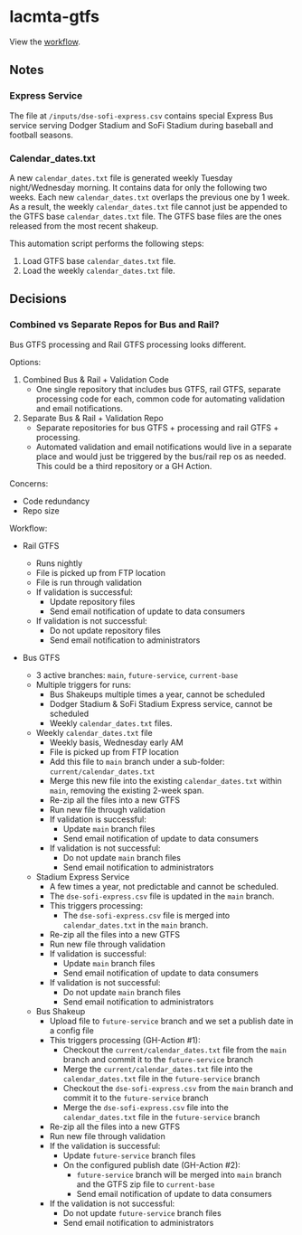 # lacmta-gtfs

View the [workflow](docs/workflow.html).

## Notes

### Express Service

The file at `/inputs/dse-sofi-express.csv` contains special Express Bus service serving Dodger Stadium and SoFi Stadium during baseball and football seasons.

### Calendar_dates.txt

A new `calendar_dates.txt` file is generated weekly Tuesday night/Wednesday morning. It contains data for only the following two weeks. Each new `calendar_dates.txt` overlaps the previous one by 1 week. As a result, the weekly `calendar_dates.txt` file cannot just be appended to the GTFS base `calendar_dates.txt` file. The GTFS base files are the ones released from the most recent shakeup.

This automation script performs the following steps:

1. Load GTFS base `calendar_dates.txt` file.
2. Load the weekly `calendar_dates.txt` file.

## Decisions

### Combined vs Separate Repos for Bus and Rail?

Bus GTFS processing and Rail GTFS processing looks different.

Options: 
1. Combined Bus & Rail + Validation Code
    - One single repository that includes bus GTFS, rail GTFS, separate processing code for each, common code for automating validation and email notifications.
2. Separate Bus & Rail + Validation Repo
    - Separate repositories for bus GTFS + processing and rail GTFS + processing.
    - Automated validation and email notifications would live in a separate place and would just be triggered by the bus/rail rep os as needed.  This could be a third repository or a GH Action.

Concerns:

- Code redundancy
- Repo size

Workflow:

- Rail GTFS
  - Runs nightly 
  - File is picked up from FTP location
  - File is run through validation
  - If validation is successful:
    - Update repository files
    - Send email notification of update to data consumers
  - If validation is not successful:
    - Do not update repository files
    - Send email notification to administrators

- Bus GTFS
  - 3 active branches: `main`, `future-service`, `current-base`
  - Multiple triggers for runs:
    - Bus Shakeups multiple times a year, cannot be scheduled
    - Dodger Stadium & SoFi Stadium Express service, cannot be scheduled
    - Weekly `calendar_dates.txt` files.
  - Weekly `calendar_dates.txt` file
    - Weekly basis, Wednesday early AM
    - File is picked up from FTP location
    - Add this file to `main` branch under a sub-folder: `current/calendar_dates.txt`
    - Merge this new file into the existing `calendar_dates.txt` within `main`, removing the existing 2-week span.
    - Re-zip all the files into a new GTFS
    - Run new file through validation
    - If validation is successful:
      - Update `main` branch files
      - Send email notification of update to data consumers
    - If validation is not successful:
      - Do not update `main` branch files
      - Send email notification to administrators
  - Stadium Express Service
    - A few times a year, not predictable and cannot be scheduled.
    - The `dse-sofi-express.csv` file is updated in the `main` branch.
    - This triggers processing:
      - The `dse-sofi-express.csv` file is merged into `calendar_dates.txt` in the `main` branch.
    - Re-zip all the files into a new GTFS
    - Run new file through validation
    - If validation is successful:
      - Update `main` branch files
      - Send email notification of update to data consumers
    - If validation is not successful:
      - Do not update `main` branch files
      - Send email notification to administrators
  - Bus Shakeup
    - Upload file to `future-service` branch and we set a publish date in a config file
    - This triggers processing (GH-Action #1):
      - Checkout the `current/calendar_dates.txt` file from the `main` branch and commit it to the `future-service` branch
      - Merge the `current/calendar_dates.txt` file into the `calendar_dates.txt` file in the `future-service` branch
      - Checkout the `dse-sofi-express.csv` from the `main` branch and commit it to the `future-service` branch
      - Merge the `dse-sofi-express.csv` file into the `calendar_dates.txt` file in the `future-service` branch
    - Re-zip all the files into a new GTFS
    - Run new file through validation
    - If the validation is successful:
      - Update `future-service` branch files
      - On the configured publish date (GH-Action #2):
        - `future-service` branch will be merged into `main` branch and the GTFS zip file to `current-base`
        - Send email notification of update to data consumers
    - If the validation is not successful:
      - Do not update `future-service` branch files
      - Send email notification to administrators
